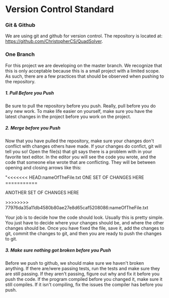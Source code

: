 # Version Control Standard

### Git & Github
We are using git and github for version control. The repository is located at: https://github.com/ChristopherCS/QuadSolver.

### One Branch
For this project we are developing on the master branch. We recognize that this is only acceptable because this is a small project with a limited scope. As such, there are a few practices that should be observed when pushing to the repository.
 ##### 1. **Pull Before you Push**
Be sure to pull the repository before you push. Really, pull before you do any new work. To make life easier on yourself, make sure you have the latest changes in the project before you work on the project. 
 ##### 2. **Merge before you Push**
 Now that you have pulled the repository, make sure your changes don't conflict with changes others have made. If your changes do confict, git will tell you so! Open the file(s) that git says there is a problem with in your favorite text editor. In the editor you will see the code you wrote, and the code that someone else wrote that are conflicting. They will be between opening and closing arrows like this:
 
 "<<<<<<< HEAD:nameOfTheFile.txt
 ONE SET OF CHANGES HERE
 \===========
 
ANOTHER SET OF CHANGES HERE

 \>>>>>>>> 77976da35a11db4580b80ae27e8d65caf5208086:nameOfTheFile.txt	
 
Your job is to decide how the code should look. Usually this is pretty simple. You just have to decide where your changes should be, and where the other changes should be. Once you have fixed the file, save it, add the changes to git, commit the changes to git, and then you are ready to push the changes to git. 

##### 3. **Make sure nothing got broken before you Push** 
Before we push to github, we should make sure we haven't broken anything. If there are/were passing tests, run the tests and make sure they are still passing. If they aren't passing, figure out why and fix it before you push the code. If the program compiled before you changed it, make sure it still compiles. If it isn't compiling, fix the issues the compiler has before you push.

